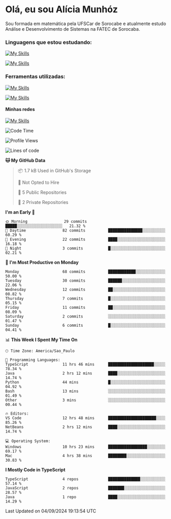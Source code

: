 # Olá, eu sou Alícia Munhóz

<p>Sou formada em matemática pela UFSCar de Sorocabe e atualmente estudo Análise e Desenvolvimento de Sistemas na FATEC de Sorocaba.</p>

### Linguagens que estou estudando:

[![My Skills](https://skillicons.dev/icons?i=js,ts,html,css)](https://skillicons.dev)


[![My Skills](https://skillicons.dev/icons?i=nodejs,java,py,latex)](https://skillicons.dev)

### Ferramentas utilizadas:

[![My Skills](https://skillicons.dev/icons?i=vscode,discord,figma,git)](https://skillicons.dev)

[![My Skills](https://skillicons.dev/icons?i=github,gmail,mongodb,sublime)](https://skillicons.dev)

#### Minhas redes
[![My Skills](https://skillicons.dev/icons?i=linkedin)](https://www.linkedin.com/in/aliciamunhozfrancodecamargo/)

<!--START_SECTION:waka-->
![Code Time](http://img.shields.io/badge/Code%20Time-20%20hrs%203%20mins-blue)

![Profile Views](http://img.shields.io/badge/Profile%20Views-40-blue)

![Lines of code](https://img.shields.io/badge/From%20Hello%20World%20I%27ve%20Written-24.0%20thousand%20lines%20of%20code-blue)

**🐱 My GitHub Data** 

> 📦 1.7 kB Used in GitHub's Storage 
 > 
> 🚫 Not Opted to Hire
 > 
> 📜 5 Public Repositories 
 > 
> 🔑 2 Private Repositories 
 > 
**I'm an Early 🐤** 

```text
🌞 Morning                29 commits          █████░░░░░░░░░░░░░░░░░░░░   21.32 % 
🌆 Daytime                82 commits          ███████████████░░░░░░░░░░   60.29 % 
🌃 Evening                22 commits          ████░░░░░░░░░░░░░░░░░░░░░   16.18 % 
🌙 Night                  3 commits           █░░░░░░░░░░░░░░░░░░░░░░░░   02.21 % 
```
📅 **I'm Most Productive on Monday** 

```text
Monday                   68 commits          ████████████░░░░░░░░░░░░░   50.00 % 
Tuesday                  30 commits          ██████░░░░░░░░░░░░░░░░░░░   22.06 % 
Wednesday                12 commits          ██░░░░░░░░░░░░░░░░░░░░░░░   08.82 % 
Thursday                 7 commits           █░░░░░░░░░░░░░░░░░░░░░░░░   05.15 % 
Friday                   11 commits          ██░░░░░░░░░░░░░░░░░░░░░░░   08.09 % 
Saturday                 2 commits           ░░░░░░░░░░░░░░░░░░░░░░░░░   01.47 % 
Sunday                   6 commits           █░░░░░░░░░░░░░░░░░░░░░░░░   04.41 % 
```


📊 **This Week I Spent My Time On** 

```text
🕑︎ Time Zone: America/Sao_Paulo

💬 Programming Languages: 
TypeScript               11 hrs 46 mins      ████████████████████░░░░░   78.34 % 
Java                     2 hrs 12 mins       ████░░░░░░░░░░░░░░░░░░░░░   14.74 % 
Python                   44 mins             █░░░░░░░░░░░░░░░░░░░░░░░░   04.92 % 
Bash                     13 mins             ░░░░░░░░░░░░░░░░░░░░░░░░░   01.49 % 
Other                    3 mins              ░░░░░░░░░░░░░░░░░░░░░░░░░   00.44 % 

🔥 Editors: 
VS Code                  12 hrs 48 mins      █████████████████████░░░░   85.26 % 
NetBeans                 2 hrs 12 mins       ████░░░░░░░░░░░░░░░░░░░░░   14.74 % 

💻 Operating System: 
Windows                  10 hrs 23 mins      █████████████████░░░░░░░░   69.17 % 
Mac                      4 hrs 38 mins       ████████░░░░░░░░░░░░░░░░░   30.83 % 
```

**I Mostly Code in TypeScript** 

```text
TypeScript               4 repos             ██████████████░░░░░░░░░░░   57.14 % 
JavaScript               2 repos             ███████░░░░░░░░░░░░░░░░░░   28.57 % 
Java                     1 repo              ████░░░░░░░░░░░░░░░░░░░░░   14.29 % 
```




 Last Updated on 04/09/2024 19:13:54 UTC
<!--END_SECTION:waka-->
